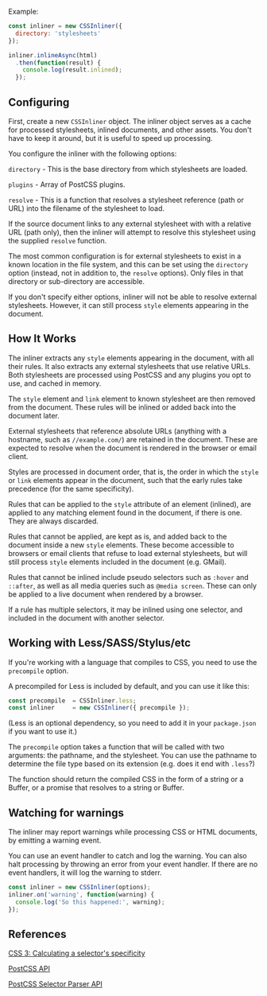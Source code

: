 
Example:

```js
const inliner = new CSSInliner({
  directory: 'stylesheets'
});

inliner.inlineAsync(html)
  .then(function(result) {
    console.log(result.inlined);
  });
```


## Configuring

First, create a new `CSSInliner` object.  The inliner object serves as a cache
for processed stylesheets, inlined documents, and other assets.  You don't have
to keep it around, but it is useful to speed up processing.

You configure the inliner with the following options:

`directory` - This is the base directory from which stylesheets are loaded.

`plugins`   - Array of PostCSS plugins.

`resolve`   - This is a function that resolves a stylesheet reference (path or
URL) into the filename of the stylesheet to load.

If the source document links to any external stylesheet with with a relative URL
(path only), then the inliner will attempt to resolve this stylesheet using the
supplied `resolve` function.

The most common configuration is for external stylesheets to exist in a known
location in the file system, and this can be set using the `directory` option
(instead, not in addition to, the `resolve` options).  Only files in that
directory or sub-directory are accessible.

If you don't specify either options, inliner will not be able to resolve
external stylesheets.  However, it can still process `style` elements appearing
in the document.


## How It Works

The inliner extracts any `style` elements appearing in the document, with all
their rules.  It also extracts any external stylesheets that use relative URLs.
Both stylesheets are processed using PostCSS and any plugins you opt to use, and
cached in memory.

The `style` element and `link` element to known stylesheet are then removed from
the document.  These rules will be inlined or added back into the document
later.

External stylesheets that reference absolute URLs (anything with a hostname,
such as `//example.com/`) are retained in the document.  These are expected to
resolve when the document is rendered in the browser or email client.

Styles are processed in document order, that is, the order in which the `style`
or `link` elements appear in the document, such that the early rules take
precedence (for the same specificity).

Rules that can be applied to the `style` attribute of an element (inlined), are
applied to any matching element found in the document, if there is one.  They
are always discarded.

Rules that cannot be applied, are kept as is, and added back to the document
inside a new `style` elements.  These become accessible to browsers or email
clients that refuse to load external stylesheets, but will still process `style`
elements included in the document (e.g. GMail).

Rules that cannot be inlined include pseudo selectors such as `:hover` and
`::after`, as well as all media queries such as `@media screen`.  These can only
be applied to a live document when rendered by a browser.

If a rule has multiple selectors, it may be inlined using one selector, and
included in the document with another selector.



## Working with Less/SASS/Stylus/etc

If you're working with a language that compiles to CSS, you need to use the
`precompile` option.

A precompiled for Less is included by default, and you can use it like this:

```js
const precompile  = CSSInliner.less;
const inliner     = new CSSInliner({ precompile });
```

(Less is an optional dependency, so you need to add it in your `package.json` if
you want to use it.)

The `precompile` option takes a function that will be called with two arguments:
the pathname, and the stylesheet.  You can use the pathname to determine the
file type based on its extension (e.g. does it end with `.less`?)

The function should return the compiled CSS in the form of a string or a Buffer,
or a promise that resolves to a string or Buffer.


## Watching for warnings

The inliner may report warnings while processing CSS or HTML documents, by
emitting a warning event.

You can use an event handler to catch and log the warning.  You can also halt
processing by throwing an error from your event handler.  If there are no event
handlers, it will log the warning to stderr.

```js
const inliner = new CSSInliner(options);
inliner.on('warning', function(warning) {
  console.log('So this happened:', warning);
});
```



## References

[CSS 3: Calculating a selector's specificity](http://www.w3.org/TR/css3-selectors/#specificity)

[PostCSS API](https://github.com/postcss/postcss/blob/master/docs/api.md)

[PostCSS Selector Parser API](https://github.com/postcss/postcss-selector-parser/blob/master/API.md)

